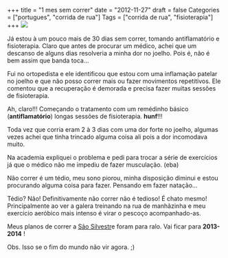 +++
title = "1 mes sem correr"
date = "2012-11-27"
draft = false
Categories = ["portugues", "corrida de rua"]
Tags = ["corrida de rua", "fisioterapia"]
+++
![](/images/fisioterapia.jpg)

Já estou à um pouco mais de 30 dias sem correr, tomando antiflamatório e
fisioterapia. Claro que antes de procurar um médico, achei que um
descanso de alguns dias resolveria a minha dor no joelho. Pois é, não é
bem assim que banda toca…

Fui no ortopedista e ele identificou que estou com uma inflamação
patelar no joelho e que não posso correr mais ou fazer movimentos
repetitivos. Ele comentou que a recuperação é demorada e precisa fazer
muitas sessões de fisioterapia.

Ah, claro!!! Começando o tratamento com um remédinho básico
(**antiflamatório**) longas sessões de fisioterapia. **hunf**!!!

Toda vez que corria eram 2 à 3 dias com uma dor forte no joelho, algumas
vezes achei que tinha trincado alguma coisa ali pois a dor incomodava
muito.

Na academia expliquei o problema e pedi para trocar a série de
exercícios já que o médico não me impediu de fazer musculação. (eba)

Não correr é um tédio, meu sono piorou, minha disposição diminui e estou
procurando alguma coisa para fazer. Pensando em fazer natação…

Tédio? Não! Definitivamente não correr não é tedioso! É chato mesmo!
Principalmente ao ver a galera treinando na rua de manhãzinha e meu
exercício aeróbico mais intenso é virar o pescoço acompanhado-as.

Meus planos de correr a [São Silvestr](http://www.saosilvestre.com.br/)e
foram para ralo. Vai ficar para **2013-2014** !

Obs. Isso se o fim do mundo não vir agora. ;)
